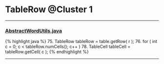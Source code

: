 # TableRow @Cluster 1

***

### [AbstractWordUtils.java](https://searchcode.com/codesearch/view/97383984/)
{% highlight java %}
75. TableRow tableRow = table.getRow( r );
76. for ( int c = 0; c < tableRow.numCells(); c++ )
78.     TableCell tableCell = tableRow.getCell( c );
{% endhighlight %}

***

